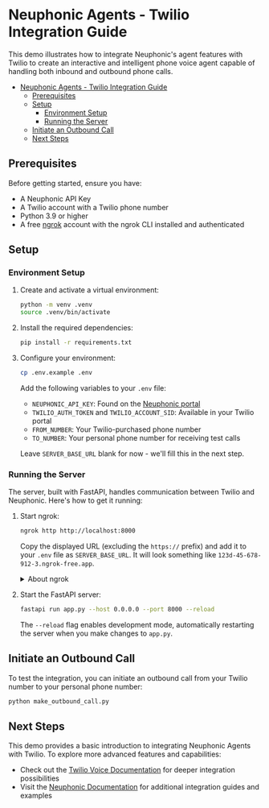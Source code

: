 # Neuphonic Agents - Twilio Integration Guide

This demo illustrates how to integrate Neuphonic's agent features with Twilio to create an interactive and intelligent phone voice agent capable of handling both inbound and outbound phone calls.

- [Neuphonic Agents - Twilio Integration Guide](#neuphonic-agents---twilio-integration-guide)
  - [Prerequisites](#prerequisites)
  - [Setup](#setup)
    - [Environment Setup](#environment-setup)
    - [Running the Server](#running-the-server)
  - [Initiate an Outbound Call](#initiate-an-outbound-call)
  - [Next Steps](#next-steps)

## Prerequisites
Before getting started, ensure you have:
- A Neuphonic API Key
- A Twilio account with a Twilio phone number
- Python 3.9 or higher
- A free [ngrok](https://ngrok.com/) account with the ngrok CLI installed and authenticated

## Setup
### Environment Setup
1. Create and activate a virtual environment:
   ```bash
   python -m venv .venv
   source .venv/bin/activate
   ```

2. Install the required dependencies:
   ```bash
   pip install -r requirements.txt
   ```

3. Configure your environment:
   ```bash
   cp .env.example .env
   ```
   
   Add the following variables to your `.env` file:
   - `NEUPHONIC_API_KEY`: Found on the [Neuphonic portal](https://app.neuphonic.com/)
   - `TWILIO_AUTH_TOKEN` and `TWILIO_ACCOUNT_SID`: Available in your Twilio portal
   - `FROM_NUMBER`: Your Twilio-purchased phone number
   - `TO_NUMBER`: Your personal phone number for receiving test calls
   
   Leave `SERVER_BASE_URL` blank for now - we'll fill this in the next step.

### Running the Server
The server, built with FastAPI, handles communication between Twilio and Neuphonic. Here's how to get it running:

1. Start ngrok:
   ```bash
   ngrok http http://localhost:8000
   ```
   
   Copy the displayed URL (excluding the `https://` prefix) and add it to your `.env` file as `SERVER_BASE_URL`. It will look something like `123d-45-678-912-3.ngrok-free.app`.

   <details>
   <summary>About ngrok</summary>
   ngrok securely exposes your local machine's port 8000 to the internet, providing a public URL that Twilio can use to communicate with your server. This is necessary because Twilio needs a secure, publicly accessible endpoint to interact with your application.
   </details>

2. Start the FastAPI server:
   ```bash
   fastapi run app.py --host 0.0.0.0 --port 8000 --reload
   ```
   
   The `--reload` flag enables development mode, automatically restarting the server when you make changes to `app.py`.

## Initiate an Outbound Call
To test the integration, you can initiate an outbound call from your Twilio number to your personal phone number:
```bash
python make_outbound_call.py
```

## Next Steps
This demo provides a basic introduction to integrating Neuphonic Agents with Twilio. To explore more advanced features and capabilities:

- Check out the [Twilio Voice Documentation](https://www.twilio.com/docs/voice) for deeper integration possibilities
- Visit the [Neuphonic Documentation](https://docs.neuphonic.com/quickstart) for additional integration guides and examples
